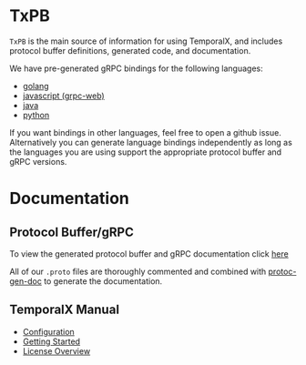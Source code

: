# TxPB

`TxPB` is the main source of information for using TemporalX, and includes protocol buffer definitions, generated code, and documentation.

We have pre-generated gRPC bindings for the following languages:

* [golang](https://github.com/RTradeLtd/TxPB/tree/master/go)
* [javascript (grpc-web)](https://github.com/RTradeLtd/TxPB/tree/master/js)
* [java](https://github.com/RTradeLtd/TxPB/tree/master/java/pb)
* [python](https://github.com/RTradeLtd/TxPB/tree/master/py)

If you want bindings in other languages, feel free to open a github issue. Alternatively you can generate language bindings independently as long as the languages you are using support the appropriate protocol buffer and gRPC versions.

# Documentation

## Protocol Buffer/gRPC 

To view the generated protocol buffer and gRPC documentation click [here](https://rtradeltd.github.io/TxPB/doc/index.html)

All of our `.proto` files are thoroughly commented and combined with [protoc-gen-doc](https://github.com/pseudomuto/protoc-gen-doc) to generate the documentation.

## TemporalX Manual

* [Configuration](doc/CONFIGURATION.md)
* [Getting Started](doc/GETTING_STARTED.md)
* [License Overview](doc/LICENSE_OVERVIEW.md)
